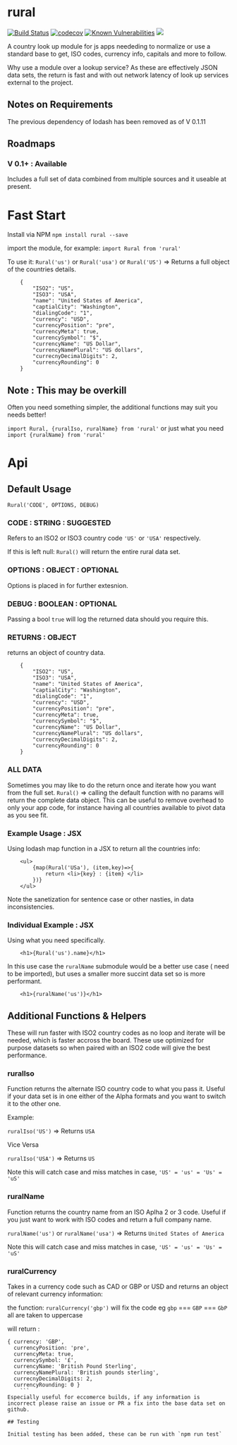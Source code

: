# rural
[![Build Status](https://travis-ci.com/leighs-hammer/rural.svg?branch=master)](https://travis-ci.com/leighs-hammer/rural)
[![codecov](https://codecov.io/gh/leighs-hammer/rural/branch/master/graph/badge.svg)](https://codecov.io/gh/leighs-hammer/rural)
[![Known Vulnerabilities](https://snyk.io/test/github/leighs-hammer/rural/badge.svg?targetFile=package.json)](https://snyk.io/test/github/leighs-hammer/rural?targetFile=package.json)
![](https://img.shields.io/twitter/follow/@leighb4rnes.svg?label=follow&style=social)

A country look up module for js apps neededing to normalize or use a standard base to get, ISO codes, currency info, capitals and more to follow. 

Why use a module over a lookup service? As these are effectively JSON data sets, the return is fast and with out network latency of look up services external to the project. 

## Notes on Requirements 
The previous dependency of lodash has been removed as of V 0.1.11

## Roadmaps

### V 0.1+ : Available
Includes a full set of data combined from multiple sources and it useable at present.


# Fast Start

Install via NPM
`npm install rural --save`

import the module, for example:
`import Rural from 'rural'`

To use it:
`Rural('us')` or `Rural('usa')` or `Rural('US')`
=> Returns a full object of the countries details.

```
	{
		"ISO2": "US",
		"ISO3": "USA",
		"name": "United States of America",
		"captialCity": "Washington",
		"dialingCode": "1",
		"currency": "USD",
		"currencyPosition": "pre",
		"currencyMeta": true,
		"currencySymbol": "$",
		"currencyName": "US Dollar",
		"currencyNamePlural": "US dollars",
		"currecnyDecimalDigits": 2,
		"currencyRounding": 0
	}
```

## Note : This may be overkill

Often you need something simpler, the additional functions may suit you needs better!
 
`import Rural, {ruralIso, ruralName} from 'rural'` or just what you need `import {ruralName} from 'rural'`

# Api

## Default Usage

`Rural('CODE', OPTIONS, DEBUG)`

### CODE : STRING : SUGGESTED
Refers to an ISO2 or ISO3 country code
`'US'` or `'USA'` respectively.

If this is left null: 
`Rural()` will return the entire rural data set.

### OPTIONS : OBJECT : OPTIONAL
Options is placed in for further extesnion. 

### DEBUG : BOOLEAN : OPTIONAL
Passing a bool `true` will log the returned data should you require this. 

### RETURNS : OBJECT
returns an object of country data.

```
	{
		"ISO2": "US",
		"ISO3": "USA",
		"name": "United States of America",
		"captialCity": "Washington",
		"dialingCode": "1",
		"currency": "USD",
		"currencyPosition": "pre",
		"currencyMeta": true,
		"currencySymbol": "$",
		"currencyName": "US Dollar",
		"currencyNamePlural": "US dollars",
		"currecnyDecimalDigits": 2,
		"currencyRounding": 0
	}
```

### ALL DATA
Sometimes you may like to do the return once and iterate how you want from the full set. 
`Rural()` => calling the default function with no params will return the complete data object.
This can be useful to remove overhead to only your app code, for instance having all countries available to pivot data as you see fit.


### Example Usage : JSX

Using lodash map function in a JSX to return all the countries info:

```
	<ul>
		{map(Rural('USa'), (item,key)=>{
			return <li>{key} : {item} </li>
		})}
	</ul>
``` 
Note the sanetization for sentence case or other nasties, in data inconsistencies.

### Individual Example : JSX

Using what you need specifically. 

```
	<h1>{Rural('us').name}</h1>
```
In this use case the `ruralName` submodule would be a better use case ( need to be imported), but uses a smaller more succint data set so is more performant.

```
	<h1>{ruralName('us')}</h1>
```

## Additional Functions & Helpers
These will run faster with ISO2 country codes as no loop and iterate will be needed, which is faster accross the board.
These use optimized for purpose datasets so when paired with an ISO2 code will give the best performance.

### ruralIso
Function returns the alternate ISO country code to what you pass it. Useful if your data set is in one either of the Alpha formats and you want to switch it to the other one. 

Example:

`ruralIso('US')`
 => Returns
`USA`

Vice Versa 

`ruralIso('USA')`
=> Returns
`US`

Note this will catch case and miss matches in case, 
`'US' = 'us' = 'Us' = 'uS'`

### ruralName
Function returns the country name from an ISO Aplha 2 or 3 code. Useful if you just want to work with ISO codes and return a full company name.

`ruralName('us')` or `ruralName('usa')`
=> Returns
`United States of America`

Note this will catch case and miss matches in case, 
`'US' = 'us' = 'Us' = 'uS'`

### ruralCurrency
Takes in a currency code such as CAD or GBP or USD and returns an object of relevant currency information: 

the function: `ruralCurrency('gbp')` 
will fix the code eg `gbp` === `GBP` === `GbP` all are taken to uppercase

will return :

```
{ currency: 'GBP',
  currencyPosition: 'pre',
  currencyMeta: true,
  currencySymbol: '£',
  currencyName: 'British Pound Sterling',
  currencyNamePlural: 'British pounds sterling',
  currecnyDecimalDigits: 2,
  currencyRounding: 0 }
	```
Especially useful for eccomerce builds, if any information is incorrect please raise an issue or PR a fix into the base data set on github. 

## Testing

Initial testing has been added, these can be run with `npm run test`